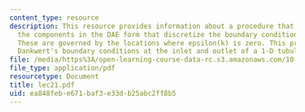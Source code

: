 ```yaml
---
content_type: resource
description: This resource provides information about a procedure that calculates
  the components in the DAE form that discretize the boundary conditions on the PDE's.
  These are governed by the locations where epsilon(k) is zero. This procedure implements
  Dankwert's boundary conditions at the inlet and outlet of a 1-D tubular reactor.
file: /media/https%3A/open-learning-course-data-rc.s3.amazonaws.com/10-34-numerical-methods-applied-to-chemical-engineering-fall-2005/ea848febe671baf3e33db25abc2ff8b5_lec21.pdf
file_type: application/pdf
resourcetype: Document
title: lec21.pdf
uid: ea848feb-e671-baf3-e33d-b25abc2ff8b5
---
```

